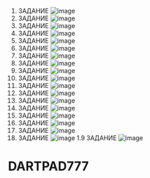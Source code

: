 1. ЗАДАНИЕ  ![image](https://github.com/user-attachments/assets/ac186006-2e67-4bfa-86e4-8d6b3ee49e22)
2. ЗАДАНИЕ  ![image](https://github.com/user-attachments/assets/4a49ff8f-787d-4664-b0de-25d9a9d1efe8)
3. ЗАДАНИЕ  ![image](https://github.com/user-attachments/assets/7bc3782d-9809-49d8-9a29-652e692672a1)
4. ЗАДАНИЕ  ![image](https://github.com/user-attachments/assets/a1a42b50-8028-49d1-8a10-cf1c8ffeb89a)
5. ЗАДАНИЕ  ![image](https://github.com/user-attachments/assets/e9cc0f1a-e407-45f8-a6f4-8eb4b8ee35ee)
6. ЗАДАНИЕ  ![image](https://github.com/user-attachments/assets/663d07e7-21bc-4b25-a1d4-f11885c01cc3)
7. ЗАДАНИЕ  ![image](https://github.com/user-attachments/assets/068f5f48-bb1c-4206-8e8e-2c90194e0074)
8. ЗАДАНИЕ  ![image](https://github.com/user-attachments/assets/c3c81ed4-11bb-4958-bb85-f84c2bdcae6b)
9. ЗАДАНИЕ  ![image](https://github.com/user-attachments/assets/27ac35ae-9a34-4b38-b76d-daa6816faac0)
10. ЗАДАНИЕ  ![image](https://github.com/user-attachments/assets/36b39ad2-f61a-4bf3-9e18-3d5bc7b9967b)
11. ЗАДАНИЕ  ![image](https://github.com/user-attachments/assets/a5bfd70b-dd49-49ff-b1fa-773dd1c97b1e)
12. ЗАДАНИЕ  ![image](https://github.com/user-attachments/assets/802b948f-40eb-4a9e-8e80-b16a54d4b003)
13. ЗАДАНИЕ  ![image](https://github.com/user-attachments/assets/3d4167c3-7042-4c63-bd2e-83f4b4c3bdf0)
14. ЗАДАНИЕ  ![image](https://github.com/user-attachments/assets/d5b9d919-98d6-45c2-a08d-c5686702d25f)
15. ЗАДАНИЕ  ![image](https://github.com/user-attachments/assets/f3f3a138-43f6-45b4-a486-efaa41e1bbdb)
16. ЗАДАНИЕ  ![image](https://github.com/user-attachments/assets/3ba6bba1-b217-46cc-8692-f042ee8473a0)
17. ЗАДАНИЕ  ![image](https://github.com/user-attachments/assets/6b5ac47f-f612-4c23-9c44-57f7840ab7bd)
18. ЗАДАНИЕ  ![image](https://github.com/user-attachments/assets/7f6b8eeb-9e3f-44d2-ad7e-5d28076aa938)
1.9 ЗАДАНИЕ  ![image](https://github.com/user-attachments/assets/8fa98626-68a3-4843-9280-763d68b910e6)
# DARTPAD777
